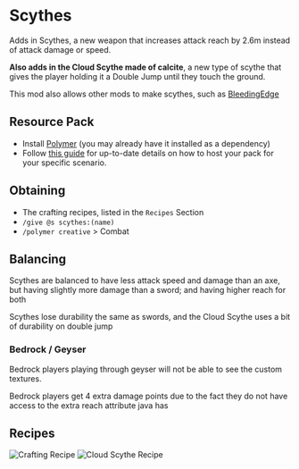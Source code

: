 # Scythes

Adds in Scythes, a new weapon that increases attack reach by 2.6m instead of attack damage or speed.

**Also adds in the Cloud Scythe made of calcite**, a new type of scythe that gives the player holding it a Double Jump until they touch the ground.

This mod also allows other mods to make scythes, such as [BleedingEdge](https://github.com/agmass/BleedingEdge)

## Resource Pack
- Install [Polymer](https://modrinth.com/mod/polymer) (you may already have it installed as a dependency)
- Follow [this guide](https://polymer.pb4.eu/latest/user/resource-pack-hosting/) for up-to-date details on how to host your pack for your specific scenario.

## Obtaining

- The crafting recipes, listed in the `Recipes` Section
- `/give @s scythes:(name)`
- `/polymer creative` > Combat

## Balancing

Scythes are balanced to have less attack speed and damage than an axe, but having slightly more damage than a sword; and having higher reach for both

Scythes lose durability the same as swords, and the Cloud Scythe uses a bit of durability on double jump

### Bedrock / Geyser

Bedrock players playing through geyser will not be able to see the custom textures.

Bedrock players get 4 extra damage points due to the fact they do not have access to the extra reach attribute java has

## Recipes
![Crafting Recipe](https://cdn.modrinth.com/data/cached_images/82291a48888473be6a6e7a6282180b81a73ff226.png)
![Cloud Scythe Recipe](https://cdn.modrinth.com/data/cached_images/9b9866875b6053ef5b8a6fa8eabce531a30a275b.png)
